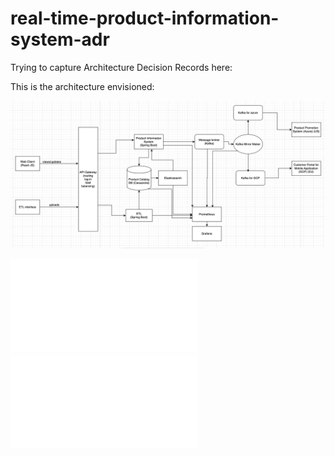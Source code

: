 # real-time-product-information-system-adr

Trying to capture Architecture Decision Records here:

This is the architecture envisioned:

![architecture](docs/architecture-diagram.png)

![DB-choice](DB-choice.md)
![Message-Broker-choice](Message-Broker-choice.md)

